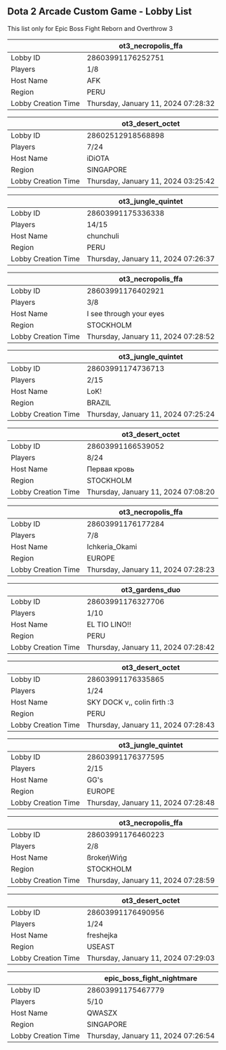 ## Dota 2 Arcade Custom Game - Lobby List

This list only for Epic Boss Fight Reborn and Overthrow 3

|  | ot3_necropolis_ffa |
| ------ | ------ |
| Lobby ID | 28603991176252751 |
| Players | 1/8 |
| Host Name | AFK |
| Region | PERU |
| Lobby Creation Time | Thursday, January 11, 2024 07:28:32 |


|  | ot3_desert_octet |
| ------ | ------ |
| Lobby ID | 28602512918568898 |
| Players | 7/24 |
| Host Name | iDiOTA |
| Region | SINGAPORE |
| Lobby Creation Time | Thursday, January 11, 2024 03:25:42 |


|  | ot3_jungle_quintet |
| ------ | ------ |
| Lobby ID | 28603991175336338 |
| Players | 14/15 |
| Host Name | chunchuli |
| Region | PERU |
| Lobby Creation Time | Thursday, January 11, 2024 07:26:37 |


|  | ot3_necropolis_ffa |
| ------ | ------ |
| Lobby ID | 28603991176402921 |
| Players | 3/8 |
| Host Name | I see through your eyes |
| Region | STOCKHOLM |
| Lobby Creation Time | Thursday, January 11, 2024 07:28:52 |


|  | ot3_jungle_quintet |
| ------ | ------ |
| Lobby ID | 28603991174736713 |
| Players | 2/15 |
| Host Name | LoK! |
| Region | BRAZIL |
| Lobby Creation Time | Thursday, January 11, 2024 07:25:24 |


|  | ot3_desert_octet |
| ------ | ------ |
| Lobby ID | 28603991166539052 |
| Players | 8/24 |
| Host Name | Первая кровь |
| Region | STOCKHOLM |
| Lobby Creation Time | Thursday, January 11, 2024 07:08:20 |


|  | ot3_necropolis_ffa |
| ------ | ------ |
| Lobby ID | 28603991176177284 |
| Players | 7/8 |
| Host Name | Ichkeria_Okami |
| Region | EUROPE |
| Lobby Creation Time | Thursday, January 11, 2024 07:28:23 |


|  | ot3_gardens_duo |
| ------ | ------ |
| Lobby ID | 28603991176327706 |
| Players | 1/10 |
| Host Name | EL TIO LINO!! |
| Region | PERU |
| Lobby Creation Time | Thursday, January 11, 2024 07:28:42 |


|  | ot3_desert_octet |
| ------ | ------ |
| Lobby ID | 28603991176335865 |
| Players | 1/24 |
| Host Name | SKY DOCK v,, colin firth :3 |
| Region | PERU |
| Lobby Creation Time | Thursday, January 11, 2024 07:28:43 |


|  | ot3_jungle_quintet |
| ------ | ------ |
| Lobby ID | 28603991176377595 |
| Players | 2/15 |
| Host Name | GG's |
| Region | EUROPE |
| Lobby Creation Time | Thursday, January 11, 2024 07:28:48 |


|  | ot3_necropolis_ffa |
| ------ | ------ |
| Lobby ID | 28603991176460223 |
| Players | 2/8 |
| Host Name | ßrokeήWiήg |
| Region | STOCKHOLM |
| Lobby Creation Time | Thursday, January 11, 2024 07:28:59 |


|  | ot3_desert_octet |
| ------ | ------ |
| Lobby ID | 28603991176490956 |
| Players | 1/24 |
| Host Name | freshejka |
| Region | USEAST |
| Lobby Creation Time | Thursday, January 11, 2024 07:29:03 |


|  | epic_boss_fight_nightmare |
| ------ | ------ |
| Lobby ID | 28603991175467779 |
| Players | 5/10 |
| Host Name | QWASZX |
| Region | SINGAPORE |
| Lobby Creation Time | Thursday, January 11, 2024 07:26:54 |


